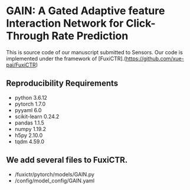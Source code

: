 # GAIN: A Gated Adaptive feature Interaction Network for Click-Through Rate Prediction
This is source code of our manuscript submitted to Sensors. Our code is implemented under the framework of [FuxiCTR].(https://github.com/xue-pai/FuxiCTR)
## Reproducibility Requirements
+ python        3.6.12
+ pytorch       1.7.0
+ pyyaml        6.0
+ scikit-learn  0.24.2
+ pandas        1.1.5
+ numpy         1.19.2
+ h5py          2.10.0
+ tqdm          4.59.0
## We add several files to FuxiCTR.
+ /fuxictr/pytorch/models/GAIN.py
+ /config/model_config/GAIN.yaml
